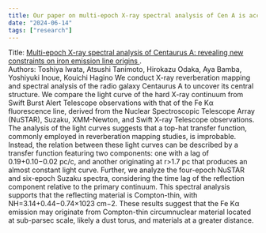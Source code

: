 ```yaml
---
title: Our paper on multi-epoch X-ray spectral analysis of Cen A is accepted by PASJ.
date: "2024-06-14"
tags: ["research"]
---
```

Title: [Multi-epoch X-ray spectral analysis of Centaurus A: revealing new constraints on iron emission line origins
](https://arxiv.org/abs/2406.14488).  
Authors: Toshiya Iwata, Atsushi Tanimoto, Hirokazu Odaka, Aya Bamba, Yoshiyuki Inoue, Kouichi Hagino
We conduct X-ray reverberation mapping and spectral analysis of the radio galaxy Centaurus A to uncover its central structure. We compare the light curve of the hard X-ray continuum from Swift Burst Alert Telescope observations with that of the Fe Kα fluorescence line, derived from the Nuclear Spectroscopic Telescope Array (NuSTAR), Suzaku, XMM-Newton, and Swift X-ray Telescope observations. The analysis of the light curves suggests that a top-hat transfer function, commonly employed in reverberation mapping studies, is improbable. Instead, the relation between these light curves can be described by a transfer function featuring two components: one with a lag of 0.19+0.10−0.02 pc/c, and another originating at r>1.7 pc that produces an almost constant light curve. Further, we analyze the four-epoch NuSTAR and six-epoch Suzaku spectra, considering the time lag of the reflection component relative to the primary continuum. This spectral analysis supports that the reflecting material is Compton-thin, with NH=3.14+0.44−0.74×1023 cm−2. These results suggest that the Fe Kα emission may originate from Compton-thin circumnuclear material located at sub-parsec scale, likely a dust torus, and materials at a greater distance.
